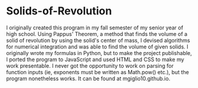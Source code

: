 # Solids-of-Revolution
I originally created this program in my fall semester of my senior year of high school. Using Pappus' Theorem, a method that finds the volume of a solid of revolution by using the solid's center of mass, I devised algorithms for numerical integration and was able to find the volume of given solids. I originally wrote my formulas in Python, but to make the project publishable, I ported the program to JavaScript and used HTML and CSS to make my work presentable. I never got the opportunity to work on parsing for function inputs (ie, exponents must be written as Math.pow() etc.), but the program nonetheless works. It can be found at mgiglio10.github.io.
